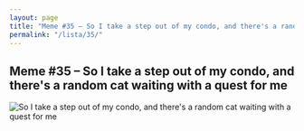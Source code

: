 ```yaml
---
layout: page
title: "Meme #35 – So I take a step out of my condo, and there's a random cat waiting with a quest for me"
permalink: "/lista/35/"
---
```


## Meme #35 – So I take a step out of my condo, and there's a random cat waiting with a quest for me

![So I take a step out of my condo, and there's a random cat waiting with a quest for me](https://i.chzbgr.com/full/10441190656/hDC7FEF7A/so-take-step-out-my-condo-and-theres-random-cat-waiting-with-quest)

